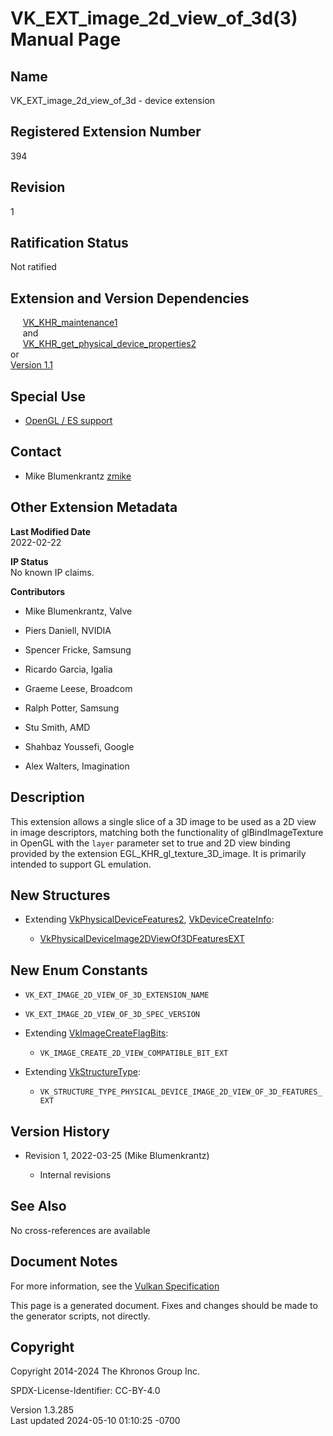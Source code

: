 # VK_EXT_image_2d_view_of_3d(3) Manual Page

## Name

VK_EXT_image_2d_view_of_3d - device extension



## <a href="#_registered_extension_number" class="anchor"></a>Registered Extension Number

394

## <a href="#_revision" class="anchor"></a>Revision

1

## <a href="#_ratification_status" class="anchor"></a>Ratification Status

Not ratified

## <a href="#_extension_and_version_dependencies" class="anchor"></a>Extension and Version Dependencies

     [VK_KHR_maintenance1](https://registry.khronos.org/vulkan/specs/1.3-extensions/man/html/VK_KHR_maintenance1.html)  
     and  
    
[VK_KHR_get_physical_device_properties2](https://registry.khronos.org/vulkan/specs/1.3-extensions/man/html/VK_KHR_get_physical_device_properties2.html)  
or  
[Version 1.1](#versions-1.1)  

## <a href="#_special_use" class="anchor"></a>Special Use

- <a
  href="https://registry.khronos.org/vulkan/specs/1.3-extensions/html/vkspec.html#extendingvulkan-compatibility-specialuse"
  target="_blank" rel="noopener">OpenGL / ES support</a>

## <a href="#_contact" class="anchor"></a>Contact

- Mike Blumenkrantz <a
  href="https://github.com/KhronosGroup/Vulkan-Docs/issues/new?body=%5BVK_EXT_image_2d_view_of_3d%5D%20@zmike%0A*Here%20describe%20the%20issue%20or%20question%20you%20have%20about%20the%20VK_EXT_image_2d_view_of_3d%20extension*"
  target="_blank" rel="nofollow noopener"><em></em>zmike</a>

## <a href="#_other_extension_metadata" class="anchor"></a>Other Extension Metadata

**Last Modified Date**  
2022-02-22

**IP Status**  
No known IP claims.

**Contributors**  
- Mike Blumenkrantz, Valve

- Piers Daniell, NVIDIA

- Spencer Fricke, Samsung

- Ricardo Garcia, Igalia

- Graeme Leese, Broadcom

- Ralph Potter, Samsung

- Stu Smith, AMD

- Shahbaz Youssefi, Google

- Alex Walters, Imagination

## <a href="#_description" class="anchor"></a>Description

This extension allows a single slice of a 3D image to be used as a 2D
view in image descriptors, matching both the functionality of
glBindImageTexture in OpenGL with the `layer` parameter set to true and
2D view binding provided by the extension EGL_KHR_gl_texture_3D_image.
It is primarily intended to support GL emulation.

## <a href="#_new_structures" class="anchor"></a>New Structures

- Extending [VkPhysicalDeviceFeatures2](https://registry.khronos.org/vulkan/specs/1.3-extensions/man/html/VkPhysicalDeviceFeatures2.html),
  [VkDeviceCreateInfo](https://registry.khronos.org/vulkan/specs/1.3-extensions/man/html/VkDeviceCreateInfo.html):

  - [VkPhysicalDeviceImage2DViewOf3DFeaturesEXT](https://registry.khronos.org/vulkan/specs/1.3-extensions/man/html/VkPhysicalDeviceImage2DViewOf3DFeaturesEXT.html)

## <a href="#_new_enum_constants" class="anchor"></a>New Enum Constants

- `VK_EXT_IMAGE_2D_VIEW_OF_3D_EXTENSION_NAME`

- `VK_EXT_IMAGE_2D_VIEW_OF_3D_SPEC_VERSION`

- Extending [VkImageCreateFlagBits](https://registry.khronos.org/vulkan/specs/1.3-extensions/man/html/VkImageCreateFlagBits.html):

  - `VK_IMAGE_CREATE_2D_VIEW_COMPATIBLE_BIT_EXT`

- Extending [VkStructureType](https://registry.khronos.org/vulkan/specs/1.3-extensions/man/html/VkStructureType.html):

  - `VK_STRUCTURE_TYPE_PHYSICAL_DEVICE_IMAGE_2D_VIEW_OF_3D_FEATURES_EXT`

## <a href="#_version_history" class="anchor"></a>Version History

- Revision 1, 2022-03-25 (Mike Blumenkrantz)

  - Internal revisions

## <a href="#_see_also" class="anchor"></a>See Also

No cross-references are available

## <a href="#_document_notes" class="anchor"></a>Document Notes

For more information, see the <a
href="https://registry.khronos.org/vulkan/specs/1.3-extensions/html/vkspec.html#VK_EXT_image_2d_view_of_3d"
target="_blank" rel="noopener">Vulkan Specification</a>

This page is a generated document. Fixes and changes should be made to
the generator scripts, not directly.

## <a href="#_copyright" class="anchor"></a>Copyright

Copyright 2014-2024 The Khronos Group Inc.

SPDX-License-Identifier: CC-BY-4.0

Version 1.3.285  
Last updated 2024-05-10 01:10:25 -0700
